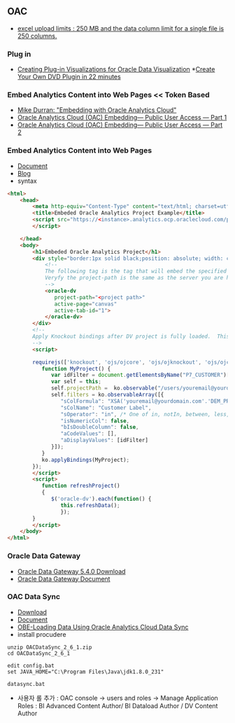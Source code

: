 ## OAC

* [excel upload limits : 250 MB and the data column limit for a single file is 250 columns.](https://docs.oracle.com/en/cloud/paas/analytics-cloud/acubi/add-spreadsheets-data-sets-acubi.html#GUID-7A93A9DD-17EE-4BE5-86CB-615095919314)
### Plug in
* [Creating Plug-in Visualizations for Oracle Data Visualization](https://blog.daanalytics.nl/2018/06/11/creating-plug-in-visualizations-for-oracle-data-visualization/)
*[Create Your Own DVD Plugin in 22 minutes](https://www.rittmanmead.com/blog/2017/03/create-your-own-dvd-plugin-in-22-minutes/ )
###  Embed Analytics Content into Web Pages << Token Based 
* [Mike Durran: "Embedding with Oracle Analytics Cloud"](https://youtu.be/in75h40Jlko)
* [Oracle Analytics Cloud (OAC) Embedding— Public User Access — Part 1](https://medium.com/@insight2action/oracle-analytics-cloud-oac-embedding-public-user-access-part-1-5fb0f513508a)
* [Oracle Analytics Cloud (OAC) Embedding— Public User Access — Part 2](https://medium.com/@insight2action/oracle-analytics-cloud-oac-embedding-public-user-access-part-2-cb0c9cdb0d8)
### Embed Analytics Content into Web Pages
* [Document](https://docs.oracle.com/en/cloud/paas/analytics-cloud/acubi/get-started-embedding-content-web-pages.html#GUID-0E129619-FE02-47F3-BB31-A31CC1D0AE9E)
* [Blog](https://medium.com/@insight2action/oracle-analytics-cloud-developer-experience-fe510b5507e9)
* syntax
```html
<html>
    <head>
        <meta http-equiv="Content-Type" content="text/html; charset=utf-8">
        <title>Embeded Oracle Analytics Project Example</title>
        <script src="https://<instance>.analytics.ocp.oraclecloud.com/public/dv/v1/embedding/<embedding mode>/embedding.js" type="application/javascript">
        </script>

    </head>
    <body>
        <h1>Embeded Oracle Analytics Project</h1>
        <div style="border:1px solid black;position: absolute; width: calc(100% - 40px); height: calc(100% - 120px)" >
            <!--
            The following tag is the tag that will embed the specified project.
            Veryfy the project-path is the same as the server you are hosting this project on.
            -->
            <oracle-dv
               project-path="<project path>"
               active-page="canvas"
               active-tab-id="1">
            </oracle-dv>
        </div>
        <!--
        Apply Knockout bindings after DV project is fully loaded.  This should be executed in a body onload handler or in a <script> tag after the <oracle-dv> tag.
        -->
        <script>

        requirejs(['knockout', 'ojs/ojcore', 'ojs/ojknockout', 'ojs/ojcomposite', 'jet-composites/oracle-dv/loader'], function(ko) {
           function MyProject() {
              var idFilter = document.getElementsByName("P7_CUSTOMER")[0].value;
              var self = this;
              self.projectPath =  ko.observable("/users/youremail@yourdomain.com/Labour");
              self.filters = ko.observableArray([{
                 "sColFormula": "XSA('youremail@yourdomain.com'.'DEM_PROJECT_HOUR').\"Columns\".\"CUSTOMER\"",
                 "sColName": "Customer Label",
                 "sOperator": "in", /* One of in, notIn, between, less, lessOrEqual, greater, greaterOrequal */
                 "isNumericCol": false,
                 "bIsDoubleColumn": false,
                 "aCodeValues": [],
                 "aDisplayValues": [idFilter]
              }]);
           }
           ko.applyBindings(MyProject);
        });
        </script>
        <script> 
           function refreshProject()
           {
              $('oracle-dv').each(function() {
                 this.refreshData();
                 });
        }
        </script>      
    </body>
</html>
```
### Oracle Data Gateway
* [Oracle Data Gateway 5.4.0 Download](https://www.oracle.com/middleware/technologies/oac-downloads.html)
* [Oracle Data Gateway Document](https://docs.oracle.com/en/cloud/paas/analytics-cloud/acabi/typical-workflow-connecting-premise-data-sources.html)
### OAC Data Sync
* [Download](https://www.oracle.com/middleware/technologies/oac-downloads.html)
* [Document](https://download.oracle.com/otn/java/cloud-service/OACDataSync_2_6_Documentation.pdf?AuthParam=1586435835_2b5176e367f254703d0651663f805410)
* [OBE-Loading Data Using Oracle Analytics Cloud Data Sync](https://www.oracle.com/webfolder/technetwork/tutorials/obe/cloud/oac_bi/loading_data_datasync/datasync_loading.html)
* install procudere
```
unzip OACDataSync_2_6_1.zip
cd OACDataSync_2_6_1

edit config.bat
set JAVA_HOME="C:\Program Files\Java\jdk1.8.0_231"

datasync.bat
```
* 사용자 롤 추가 : OAC console ->  users and roles -> Manage Application Roles : BI Advanced Content Author/  BI Dataload Author / DV Content Author 
